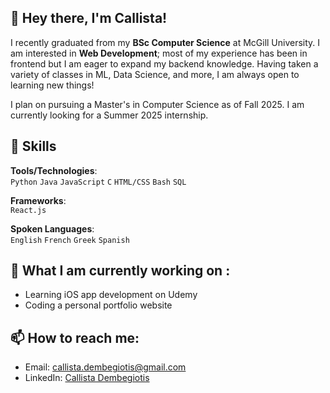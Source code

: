 ## 👋 Hey there, I'm Callista!

I recently graduated from my **BSc Computer Science** at McGill University. I am interested in **Web Development**; most of my experience has been in frontend but I am eager to expand my backend knowledge. Having taken a variety of classes in ML, Data Science, and more, I am always open to learning new things! 

I plan on pursuing a Master's in Computer Science as of Fall 2025. I am currently looking for a Summer 2025 internship. 


## 🚀 **Skills**

**Tools/Technologies**:  
`Python` `Java` `JavaScript` `C` `HTML/CSS` `Bash` `SQL`

**Frameworks**:  
`React.js`

**Spoken Languages**:  
`English` `French` `Greek` `Spanish`


## 🌱 What I am currently working on :
- Learning iOS app development on Udemy
- Coding a personal portfolio website


## 📫 **How to reach me**:
- Email: [callista.dembegiotis@gmail.com](mailto:callista.dembegiotis@gmail.com)
- LinkedIn: [Callista Dembegiotis](https://linkedin.com/in/callista-dembegiotis)

<!--
## My Github Stats
[Anurag's GitHub stats](https://github-readme-stats.vercel.app/api?username=callistadem&show_icons=true&theme=radical)



<!--
**Callistadem/Callistadem** is a ✨ _special_ ✨ repository because its `README.md` (this file) appears on your GitHub profile.

Here are some ideas to get you started:

- 🔭 I’m currently working on ...
- 🌱 I’m currently learning ...
- 👯 I’m looking to collaborate on ...
- 🤔 I’m looking for help with ...
- 💬 Ask me about ...
- 📫 How to reach me: ...
- 😄 Pronouns: ...
- ⚡ Fun fact: ...
-->
